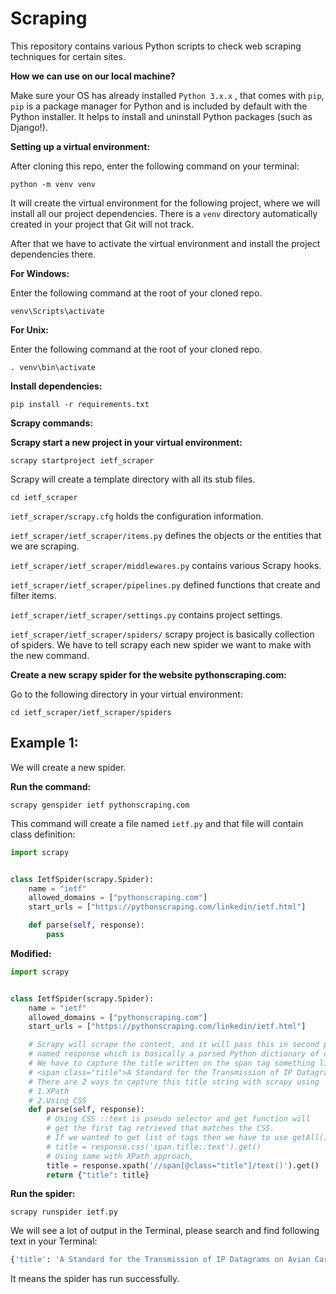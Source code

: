# Scraping

This repository contains various Python scripts to check web scraping techniques for certain sites.

**How we can use on our local machine?**

Make sure your OS has already installed `Python 3.x.x` , that comes with `pip`, `pip` is a package manager for Python and is included by default with the Python installer. It helps to install and uninstall Python packages (such as Django!).

**Setting up a virtual environment:**

After cloning this repo, enter the following command on your terminal:

    python -m venv venv

It will create the virtual environment for the following project, where we will install all our project dependencies. There is a `venv` directory automatically created in your project that Git will not track.

After that we have to activate the virtual environment and install the project dependencies there.

**For Windows:**

Enter the following command at the root of your cloned repo.

    venv\Scripts\activate

**For Unix:**

Enter the following command at the root of your cloned repo.

    . venv\bin\activate

**Install dependencies:**

    pip install -r requirements.txt

**Scrapy commands:**

**Scrapy start a new project in your virtual environment:**

    scrapy startproject ietf_scraper

Scrapy will create a template directory with all its stub files.

`cd ietf_scraper`

`ietf_scraper/scrapy.cfg` holds the configuration information.

`ietf_scraper/ietf_scraper/items.py` defines the objects or the entities that we are scraping.

`ietf_scraper/ietf_scraper/middlewares.py` contains various Scrapy hooks.

`ietf_scraper/ietf_scraper/pipelines.py` defined functions that create and filter items.

`ietf_scraper/ietf_scraper/settings.py` contains project settings.

`ietf_scraper/ietf_scraper/spiders/` scrapy project is basically collection of spiders. We have to tell scrapy each new spider we want to make with the new command.

**Create a new scrapy spider for the website pythonscraping.com:**

Go to the following directory in your virtual environment:

`cd ietf_scraper/ietf_scraper/spiders`

## Example 1:

We will create a new spider.

**Run the command:**

    scrapy genspider ietf pythonscraping.com

This command will create a file named `ietf.py` and that file will contain class definition:  
  
```py
import scrapy


class IetfSpider(scrapy.Spider):
    name = "ietf"
    allowed_domains = ["pythonscraping.com"]
    start_urls = ["https://pythonscraping.com/linkedin/ietf.html"]

    def parse(self, response):
        pass

```
  
  
**Modified:**  
  
```py
import scrapy


class IetfSpider(scrapy.Spider):
    name = "ietf"
    allowed_domains = ["pythonscraping.com"]
    start_urls = ["https://pythonscraping.com/linkedin/ietf.html"]

    # Scrapy will scrape the content, and it will pass this in second parameter
    # named response which is basically a parsed Python dictionary of data
    # We have to capture the title written on the span tag something like this:
    # <span class="title">A Standard for the Transmission of IP Datagrams on Avian Carriers</span>
    # There are 2 ways to capture this title string with scrapy using
    # 1.XPath
    # 2.Using CSS
    def parse(self, response):
        # Using CSS ::text is pseudo selector and get function will
        # get the first tag retrieved that matches the CSS.
        # If we wanted to get list of tags then we have to use getAll()
        # title = response.css('span.title::text').get()
        # Using same with XPath approach,
        title = response.xpath('//span[@class="title"]/text()').get()
        return {"title": title}
```
  
**Run the spider:**  
  
    scrapy runspider ietf.py

We will see a lot of output in the Terminal, please search and find following text in your Terminal:

```py
{'title': 'A Standard for the Transmission of IP Datagrams on Avian Carriers'}
```

It means the spider has run successfully.